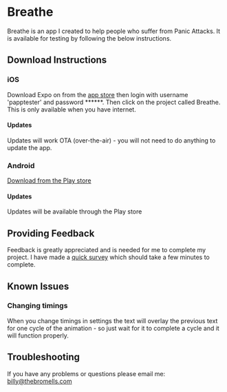# Breathe
Breathe is an app I created to help people who suffer from Panic Attacks. It is available for testing by following the below instructions.

## Download Instructions
### iOS
Download Expo on from the [app store](https://itunes.apple.com/us/app/expo-client/id982107779?mt=8) then login with username 'papptester' and password ******. Then click on the project called Breathe. This is only available when you have internet.
#### Updates
Updates will work OTA (over-the-air) - you will not need to do anything to update the app.
### Android
[Download from the Play store]()
#### Updates
Updates will be available through the Play store

## Providing Feedback
Feedback is greatly appreciated and is needed for me to complete my project. I have made a [quick survey](https://www.surveymonkey.co.uk/r/LBGTRNL) which should take a few minutes to complete. 

## Known Issues
### Changing timings
When you change timings in settings the text will overlay the previous text for one cycle of the animation - so just wait for it to complete a cycle and it will function properly. 

## Troubleshooting
If you have any problems or questions please email me: billy@thebromells.com